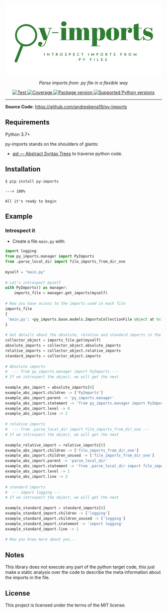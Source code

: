 
![Py-Imports](https://github.com/AndresBena19/py-imports/blob/develop/img/icon-import-py.png?raw=true )
<p align="center">
    <em>Parse imports from .py file in a flexible way</em>
</p>
<p align="center">
<a href="https://github.com/andresbena19/py-imports/actions?query=workflow%3ATest+event%3Apush+branch%3Amaster" target="_blank">
    <img src="https://github.com/tiangolo/fastapi/workflows/Test/badge.svg?event=push&branch=master" alt="Test">
</a>
<a href="https://codecov.io/gh/andresbena19/py-imports" target="_blank">
    <img src="https://img.shields.io/codecov/c/github/andresbena19/py-imports" alt="Coverage">
</a>
<a href="https://pypi.org/project/py-imports" target="_blank">
    <img src="https://img.shields.io/pypi/v/py-imports?color=%2334D058&label=pypi%20package" alt="Package version">
</a>
<a href="https://pypi.org/project/py-imports" target="_blank">
    <img src="https://img.shields.io/pypi/pyversions/py_imports.svg?color=%2334D058" alt="Supported Python versions">
</a>
</p>


---

**Source Code**: <a href="https://github.com/andresbena19/py-imports" target="_blank"> https://github.com/andresbena19/py-imports
</a>
## Requirements

Python 3.7+

py-imports stands on the shoulders of giants:

* <a href="https://docs.python.org/3/library/ast.html" class="external-link" target="_blank">ast — Abstract Syntax Trees</a> to traverse python code.

## Installation

<div class="termy">

```console
$ pip install py-imports

---> 100%

All it's ready to begin 
```

</div>

## Example

### Introspect it

* Create a file `main.py` with:

```Python
import logging
from py_imports.manager import PyImports
from .parse_local_dir import file_imports_from_dir_one

myself = "main.py"

# Let's introspect myself
with PyImports() as manager:
    imports_file = manager.get_imports(myself)

# Now you have access to the imports used in each file 
imports_file
{
 'main.py': <py_imports.base.models.ImportsCollectionFile object at 0x10b889220>
}

# Get details about the absolute, relative and standard imports in the file
collector_object = imports_file.get(myself)
absolute_imports = collector_object.absolute_imports
relative_imports = collector_object.relative_imports
standard_imports = collector_object.imports

# Absolute imports
#  --- from py_imports.manager import PyImports ---
# If we introspect the object, we will get the next

example_abs_import = absolute_imports[0]
example_abs_import.children -> ['PyImports']
example_abs_import.parent -> 'py_imports.manager'
example_abs_import.statement -> 'from py_imports.manager import PyImports'
example_abs_import.level -> 0
example_abs_import.line -> 2

# relative imports
#  --- from .parse_local_dir import file_imports_from_dir_one ---
# If we introspect the object, we will get the next

example_relative_import = relative_imports[0]
example_abs_import.children -> ['file_imports_from_dir_one']
example_abs_import.children_unused -> ['file_imports_from_dir_one']
example_abs_import.parent -> 'parse_local_dir'
example_abs_import.statement -> 'from .parse_local_dir import file_imports_from_dir_one'
example_abs_import.level -> 1
example_abs_import.line -> 3

# standard imports
#  --- import logging ---
# If we introspect the object, we will get the next

example_standard_import = standard_imports[0]
example_standard_import.children -> ['logging']
example_standard_import.children_unused -> ['logging']
example_standard_import.statement -> 'import logging'
example_standard_import.line -> 1

# Now you know more about you...
```
## Notes

This library does not execute any part of the python  target code, this just make a static analysis over the code to describe the meta information about the imports in the file.
## License

This project is licensed under the terms of the MIT license.
